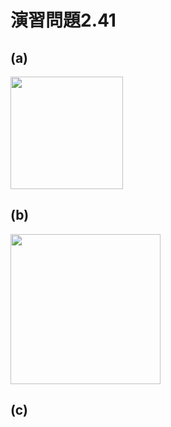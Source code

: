 # 演習問題2.41

## (a)
<img src="https://horie-t.github.io/DigitalDesignAndComputerArchitecture-Ans/images/ex2-41/ex2-41-a-circuit.svg" width="180px" />

## (b)
<img src="https://horie-t.github.io/DigitalDesignAndComputerArchitecture-Ans/images/ex2-41/ex2-41-b-circuit.svg" width="240px" />


## (c)



